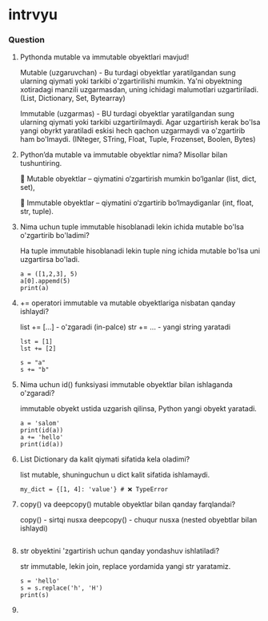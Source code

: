 # intrvyu

### Question


1. Pythonda mutable va immutable obyektlari mavjud!
    
    Mutable (uzgaruvchan) - Bu turdagi obyektlar yaratilgandan sung ularning qiymati yoki tarkibi o'zgartirilishi mumkin. Ya'ni obyektning xotiradagi manzili uzgarmasdan, uning ichidagi malumotlari uzgartiriladi.
    (List, Dictionary, Set, Bytearray)

    Immutable (uzgarmas) - BU turdagi obyektlar yaratilgandan sung ularning qiymati yoki tarkibi uzgartirilmaydi. Agar uzgartirish kerak bo'lsa yangi obyrkt yaratiladi eskisi hech qachon uzgarmaydi va o'zgartirib ham bo'lmaydi.
    (INteger, STring, Float, Tuple, Frozenset, Boolen, Bytes)

2. Python’da mutable va immutable obyektlar nima? Misollar bilan tushuntiring.

    🔹 Mutable obyektlar – qiymatini o‘zgartirish mumkin bo‘lganlar (list, dict, set),

    🔹 Immutable obyektlar – qiymatini o‘zgartirib bo‘lmaydiganlar (int, float, str, tuple).

3. Nima uchun tuple immutable hisoblanadi lekin ichida mutable bo'lsa o'zgartirib bo'ladimi?

    Ha tuple immutable hisoblanadi lekin tuple ning ichida mutable bo'lsa uni uzgartirsa bo'ladi.
    ```
    a = ([1,2,3], 5)
    a[0].appemd(5)
    print(a)
    ```

4. += operatori immutable va mutable obyektlariga nisbatan qanday ishlaydi?

    list += [...] - o'zgaradi (in-palce)
    str += ... - yangi string yaratadi
    ```
    lst = [1]
    lst += [2]

    s = "a"
    s += "b"
    ```

5. Nima uchun id() funksiyasi immutable obyektlar bilan ishlaganda o'zgaradi?

    immutable obyekt ustida uzgarish qilinsa, Python yangi obyekt yaratadi.
    ```
    a = 'salom'
    print(id(a))
    a += 'hello'
    print(id(a))
    ```

6. List Dictionary da kalit qiymati sifatida kela oladimi?

    list mutable, shuninguchun u dict kalit sifatida ishlamaydi.
    ```
    my_dict = {[1, 4]: 'value'} # ❌ TypeError
    ```

7. copy() va deepcopy() mutable obyektlar bilan qanday farqlandai?

    copy() - sirtqi nusxa
    deepcopy() - chuqur nusxa (nested obyebtlar bilan ishlaydi)
    ```

8. str obyektini 'zgartirish uchun qanday  yondashuv ishlatiladi?

    str immutable, lekin join, replace yordamida yangi str yaratamiz.
    ```
    s = 'hello'
    s = s.replace('h', 'H')
    print(s)
    ```

9. 